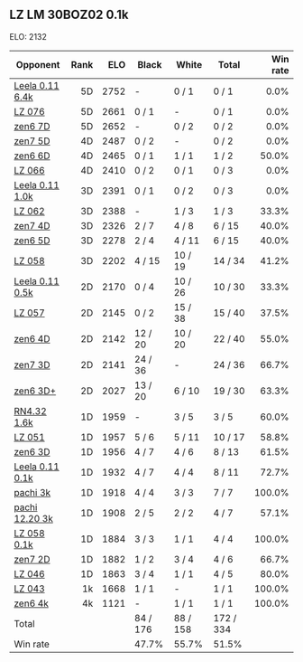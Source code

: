 ## LZ LM 30BOZ02 0.1k ##

ELO: 2132

Opponent | Rank | ELO | Black | White | Total | Win rate
---------|-----:|----:|-------|-------|-------|-------:
[Leela 0.11 6.4k](Leela%200.11%206.4k.md) | 5D | 2752 | - | 0 / 1 | 0 / 1 | 0.0%
[LZ 076](LZ%20076.md) | 5D | 2661 | 0 / 1 | - | 0 / 1 | 0.0%
[zen6 7D](zen6%207D.md) | 5D | 2652 | - | 0 / 2 | 0 / 2 | 0.0%
[zen7 5D](zen7%205D.md) | 4D | 2487 | 0 / 2 | - | 0 / 2 | 0.0%
[zen6 6D](zen6%206D.md) | 4D | 2465 | 0 / 1 | 1 / 1 | 1 / 2 | 50.0%
[LZ 066](LZ%20066.md) | 4D | 2410 | 0 / 2 | 0 / 1 | 0 / 3 | 0.0%
[Leela 0.11 1.0k](Leela%200.11%201.0k.md) | 3D | 2391 | 0 / 1 | 0 / 2 | 0 / 3 | 0.0%
[LZ 062](LZ%20062.md) | 3D | 2388 | - | 1 / 3 | 1 / 3 | 33.3%
[zen7 4D](zen7%204D.md) | 3D | 2326 | 2 / 7 | 4 / 8 | 6 / 15 | 40.0%
[zen6 5D](zen6%205D.md) | 3D | 2278 | 2 / 4 | 4 / 11 | 6 / 15 | 40.0%
[LZ 058](LZ%20058.md) | 3D | 2202 | 4 / 15 | 10 / 19 | 14 / 34 | 41.2%
[Leela 0.11 0.5k](Leela%200.11%200.5k.md) | 2D | 2170 | 0 / 4 | 10 / 26 | 10 / 30 | 33.3%
[LZ 057](LZ%20057.md) | 2D | 2145 | 0 / 2 | 15 / 38 | 15 / 40 | 37.5%
[zen6 4D](zen6%204D.md) | 2D | 2142 | 12 / 20 | 10 / 20 | 22 / 40 | 55.0%
[zen7 3D](zen7%203D.md) | 2D | 2141 | 24 / 36 | - | 24 / 36 | 66.7%
[zen6 3D+](zen6%203D+.md) | 2D | 2027 | 13 / 20 | 6 / 10 | 19 / 30 | 63.3%
[RN4.32 1.6k](RN4.32%201.6k.md) | 1D | 1959 | - | 3 / 5 | 3 / 5 | 60.0%
[LZ 051](LZ%20051.md) | 1D | 1957 | 5 / 6 | 5 / 11 | 10 / 17 | 58.8%
[zen6 3D](zen6%203D.md) | 1D | 1956 | 4 / 7 | 4 / 6 | 8 / 13 | 61.5%
[Leela 0.11 0.1k](Leela%200.11%200.1k.md) | 1D | 1932 | 4 / 7 | 4 / 4 | 8 / 11 | 72.7%
[pachi 3k](pachi%203k.md) | 1D | 1918 | 4 / 4 | 3 / 3 | 7 / 7 | 100.0%
[pachi 12.20 3k](pachi%2012.20%203k.md) | 1D | 1908 | 2 / 5 | 2 / 2 | 4 / 7 | 57.1%
[LZ 058 0.1k](LZ%20058%200.1k.md) | 1D | 1884 | 3 / 3 | 1 / 1 | 4 / 4 | 100.0%
[zen7 2D](zen7%202D.md) | 1D | 1882 | 1 / 2 | 3 / 4 | 4 / 6 | 66.7%
[LZ 046](LZ%20046.md) | 1D | 1863 | 3 / 4 | 1 / 1 | 4 / 5 | 80.0%
[LZ 043](LZ%20043.md) | 1k | 1668 | 1 / 1 | - | 1 / 1 | 100.0%
[zen6 4k](zen6%204k.md) | 4k | 1121 | - | 1 / 1 | 1 / 1 | 100.0%
Total | | | 84 / 176 | 88 / 158 | 172 / 334 | 
Win rate| | | 47.7% | 55.7% | 51.5% | 
